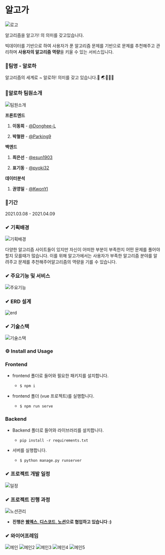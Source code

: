 # 알고가

![로고](/uploads/9db12f1663e34251619fde2e1db60423/로고.png)

알고리즘을 알고가! 의 의미를 갖고있습니다.

빅데이터를 기반으로 하여 사용자가 푼 알고리즘 문제를 기반으로 문제를 추천해주고 관리하며 **사용자의 알고리즘 역량**을 키울 수 있는 서비스입니다. 



### 🌴팀명 - 알로하 

알고리즘의 세계로 ~ 알로하! 의미를 갖고 있습니다.🌱 🌏🌴⛺⛵ 



### 🌴알로하 팀원소개

![팀원소개](/uploads/3f80bc5597b75d5286ca47b9cad3a839/팀원소개.png)

️**프론트엔드**  

1. **이동희**  - [@Donghee-L](https://github.com/Donghee-L)

2. **박철완**  - [@Parking9](https://github.com/Parking9)

️**백엔드**  

1. **최은선**  - [@esun1903](https://github.com/esun1903)

2. **표기동**  - [@pyoki32](https://github.com/pyoki32)


️**데이터분석**  

1. **권영일** - [@KwonYI](https://github.com/KwonYI)

### 🌴기간

2021.03.08 - 2021.04.09



### ✔ 기획배경

![기획배경](/uploads/6028abce703287cedf301642c5fb4781/기획배경.PNG)

다양한 알고리즘 사이트들이 있지만 자신이 어떠한 부분이 부족한지 어떤 문제를 풀어야할지 모를때가 많습니다. 이를 위해 알고가에서는 사용자가 부족한 알고리즘 분야를 알려주고 문제를 추천해주어알고리즘의 역량을 기를 수 있습니다. 



### ✔ 주요기능 및 서비스

![주요기능](/uploads/1c4a820ff6ba45bab9a9347a7fd8da5b/주요기능.PNG)


### ✔ ERD 설계 

![erd](/uploads/91d432142fa48e9ccc8496e3526205f6/erd.png)

### ✔ 기술스택

![기술스택](/uploads/08492e84a7446c58dab5f9646cc22b54/기술스택.PNG)


### ⚙️ Install and Usage

### Frontend

- frontend 폴더로 들어와 필요한 패키지를 설치합니다.

  - ```bash
    $ npm i
    ```

- frontend 폴더 (vue 프로젝트)를 실행합니다.

  - ```bash
    $ npm run serve
    ```

### Backend

- Backend 폴더로 들어와 라이브러리를 설치합니다.

  - ```
    pip install -r requirements.txt
    ```

- 서버를 실행합니다.

  - ```
    $ python manage.py runserver
    ```



### ✔ 프로젝트 개발 일정

![일정](/uploads/a4767ed53b24d414f9c5208fa4912880/일정.PNG)

### ✔ 프로젝트 진행 과정

![노션관리](/uploads/61b920744a3f3df380e7eaadeb657258/노션관리.PNG)

- **진행은 <u>웹엑스, 디스코드, 노션</u>으로 협업하고 있습니다 :)** 

### ✔ 와이어프레임

![메인](/uploads/ecc41721c1c81d178c757b0731729c5f/메인.PNG)
![메인2](/uploads/666ec839ba5183d45bf83551538ae02f/메인2.PNG)
![메인3](/uploads/b96e410070a56f231a134229a3cfab54/메인3.PNG)
![메인4](/uploads/925e5c5077f24bedf4b093efcdff5c19/메인4.PNG)
![메인5](/uploads/4960e2c5c83c4b3d33197af77ddf605c/메인5.PNG)

    